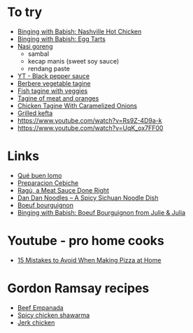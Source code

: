 # To try
- [Binging with Babish: Nashville Hot Chicken](https://www.youtube.com/watch?v=FPx7X7k0HuM)
- [Binging with Babish: Egg Tarts](https://www.youtube.com/watch?v=F2ENkOF3fMQ)
- [Nasi goreng](https://www.youtube.com/watch?v=NybhwoK6am0)
  - sambal
  - kecap manis (sweet soy sauce)
  - rendang paste
- [YT - Black pepper sauce](https://www.youtube.com/watch?v=FlyR4GWbvOc)
- [Berbere vegetable tagine](https://www.youtube.com/watch?v=_J32CvsAtSg)
- [Fish tagine with veggies](https://www.youtube.com/watch?v=6StQyI-lCJk)
- [Tagine of meat and oranges](https://www.youtube.com/watch?v=IXs93QCnICY)
- [Chicken Tagine With Caramelized Onions](https://www.youtube.com/watch?v=17GxtC3dV1s)
- [Grilled kefta](https://www.youtube.com/watch?v=W6vwX4y8QYE)
- https://www.youtube.com/watch?v=Rs9Z-4D9a-k
- https://www.youtube.com/watch?v=UqK_ox7FF00

# Links
- [Qué buen lomo](https://elcomercio.pe/blog/sobremesa/2014/05/que-buen-lomo-gaston-acurio)
- [Preparacion Cebiche](https://www.restaurantemasato.es/preparacion-cebiche/)
- [Ragù, a Meat Sauce Done Right](https://www.nytimes.com/2015/10/07/dining/ragu-meat-sauce-recipe-video.html)
- [Dan Dan Noodles – A Spicy Sichuan Noodle Dish](https://thewoksoflife.com/dan-dan-noodles/)
- [Boeuf bourguignon](https://www.youtube.com/watch?v=72pXASYZXoQ)
- [Binging with Babish: Boeuf Bourguignon from Julie & Julia](https://www.youtube.com/watch?v=8DCw_eR_iPA)

# Youtube - pro home cooks
- [15 Mistakes to Avoid When Making Pizza at Home](https://www.youtube.com/watch?v=7UB1saPQe-c)

# Gordon Ramsay recipes
- [Beef Empanada](https://www.gordonramsay.com/gr/recipes/beef-empanadas/)
- [Spicy chicken shawarma](https://www.gordonramsay.com/gr/recipes/shawarma-spiced-chicken-wraps/)
- [Jerk chicken](https://www.gordonramsay.com/gr/recipes/jerk-chicken/)
